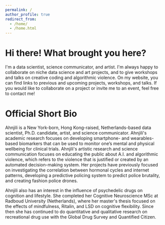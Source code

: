 ```yaml
---
permalink: /
author_profile: true
redirect_from: 
  - /home/
  - /home.html
---
```



Hi there! What brought you here?
========
I'm a data scientist, science communicator, and artist. I'm always happy to collaborate on niche data science and art projects, and to give workshops and talks on creative coding and algorithmic violence. On my website, you can find links to previous and upcoming projects, workshops, and talks. If you would like to collaborate on a project or invite me to an event, feel free to contact me!


Official Short Bio
========
Ahnjili is a New York-born, Hong Kong-raised, Netherlands-based data scientist, Ph.D. candidate, artist, and science communicator. Ahnjili's academic research focuses on developing smartphone- and wearables-based biomarkers that can be used to monitor one’s mental and physical wellbeing for clinical trials. Ahnjili's artistic research and science communication focuses on educating the public about A.I. and algorithmic violence, which refers to the violence that is justified or created by an automated decision-making system. Her projects have previously focused on investigating the correlation between hormonal cycles and internet patterns, developing a predictive policing system to predict police brutality, and creating fashion police drones.

Ahnjili also has an interest in the influence of psychedelic drugs on cognition and lifestyle. She completed her Cognitive Neuroscience MSc at Radboud University (Netherlands), where her master's thesis focused on the effects of mindfulness, Ritalin, and LSD on cognitive flexibility. Since then she has continued to do quantitative and qualitative research on recreational drug use with the Global Drug Survey and Quantified Citizen.

